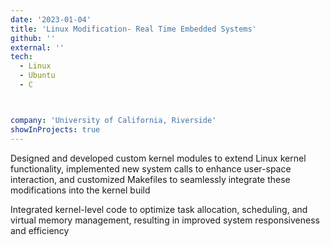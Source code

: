 ```yaml
---
date: '2023-01-04'
title: 'Linux Modification- Real Time Embedded Systems'
github: ''
external: ''
tech:
  - Linux
  - Ubuntu
  - C



company: 'University of California, Riverside'
showInProjects: true
---
```


Designed and developed custom kernel modules to extend Linux kernel functionality, implemented new system calls to
enhance user-space interaction, and customized Makefiles to seamlessly integrate these modifications into the kernel build

Integrated kernel-level code to optimize task allocation, scheduling, and virtual memory management, resulting in
improved system responsiveness and efficiency